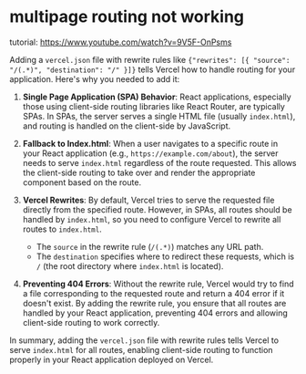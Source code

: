 # multipage routing not working

tutorial:
https://www.youtube.com/watch?v=9V5F-OnPsms


Adding a `vercel.json` file with rewrite rules like `{"rewrites": [{ "source": "/(.*)", "destination": "/" }]}` tells Vercel how to handle routing for your application. Here's why you needed to add it:

1. **Single Page Application (SPA) Behavior**: React applications, especially those using client-side routing libraries like React Router, are typically SPAs. In SPAs, the server serves a single HTML file (usually `index.html`), and routing is handled on the client-side by JavaScript.

2. **Fallback to Index.html**: When a user navigates to a specific route in your React application (e.g., `https://example.com/about`), the server needs to serve `index.html` regardless of the route requested. This allows the client-side routing to take over and render the appropriate component based on the route.

3. **Vercel Rewrites**: By default, Vercel tries to serve the requested file directly from the specified route. However, in SPAs, all routes should be handled by `index.html`, so you need to configure Vercel to rewrite all routes to `index.html`. 

   - The `source` in the rewrite rule (`/(.*)`) matches any URL path.
   - The `destination` specifies where to redirect these requests, which is `/` (the root directory where `index.html` is located).

4. **Preventing 404 Errors**: Without the rewrite rule, Vercel would try to find a file corresponding to the requested route and return a 404 error if it doesn't exist. By adding the rewrite rule, you ensure that all routes are handled by your React application, preventing 404 errors and allowing client-side routing to work correctly.

In summary, adding the `vercel.json` file with rewrite rules tells Vercel to serve `index.html` for all routes, enabling client-side routing to function properly in your React application deployed on Vercel.